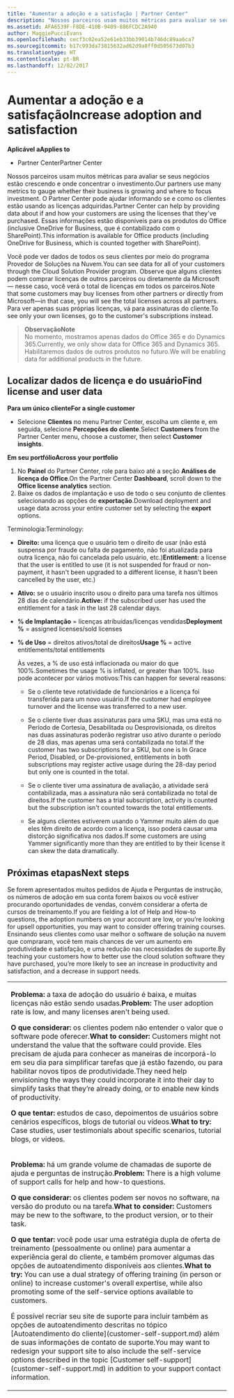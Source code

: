 ```yaml
---
title: "Aumentar a adoção e a satisfação | Partner Center"
description: "Nossos parceiros usam muitos métricas para avaliar se seus negócios estão crescendo e onde concentrar o investimento. O Partner Center pode ajudar informando se e como os clientes estão usando as licenças adquiridas."
ms.assetid: AFA6539F-F8DE-410B-9409-886FCDC2A940
author: MaggiePucciEvans
ms.openlocfilehash: cecf3c02ea52e61eb33bb39014b746dc89aa6ca7
ms.sourcegitcommit: b17c993da73815632ad62d9a8ff0d505673d07b3
ms.translationtype: HT
ms.contentlocale: pt-BR
ms.lasthandoff: 12/02/2017
---
```

# <a name="increase-adoption-and-satisfaction"></a><span data-ttu-id="80225-104">Aumentar a adoção e a satisfação</span><span class="sxs-lookup"><span data-stu-id="80225-104">Increase adoption and satisfaction</span></span>

**<span data-ttu-id="80225-105">Aplicável a</span><span class="sxs-lookup"><span data-stu-id="80225-105">Applies to</span></span>**

-  <span data-ttu-id="80225-106">Partner Center</span><span class="sxs-lookup"><span data-stu-id="80225-106">Partner Center</span></span>

<span data-ttu-id="80225-107">Nossos parceiros usam muitos métricas para avaliar se seus negócios estão crescendo e onde concentrar o investimento.</span><span class="sxs-lookup"><span data-stu-id="80225-107">Our partners use many metrics to gauge whether their business is growing and where to focus investment.</span></span> <span data-ttu-id="80225-108">O Partner Center pode ajudar informando se e como os clientes estão usando as licenças adquiridas.</span><span class="sxs-lookup"><span data-stu-id="80225-108">Partner Center can help by providing data about if and how your customers are using the licenses that they've purchased.</span></span> <span data-ttu-id="80225-109">Essas informações estão disponíveis para os produtos do Office (inclusive OneDrive for Business, que é contabilizado com o SharePoint).</span><span class="sxs-lookup"><span data-stu-id="80225-109">This information is available for Office products (including OneDrive for Business, which is counted together with SharePoint).</span></span>

<span data-ttu-id="80225-110">Você pode ver dados de todos os seus clientes por meio do programa Provedor de Soluções na Nuvem.</span><span class="sxs-lookup"><span data-stu-id="80225-110">You can see data for all of your customers through the Cloud Solution Provider program.</span></span> <span data-ttu-id="80225-111">Observe que alguns clientes podem comprar licenças de outros parceiros ou diretamente da Microsoft — nesse caso, você verá o total de licenças em todos os parceiros.</span><span class="sxs-lookup"><span data-stu-id="80225-111">Note that some customers may buy licenses from other partners or directly from Microsoft—in that case, you will see the total licenses across all partners.</span></span> <span data-ttu-id="80225-112">Para ver apenas suas próprias licenças, vá para assinaturas do cliente.</span><span class="sxs-lookup"><span data-stu-id="80225-112">To see only your own licenses, go to the customer's subscriptions instead.</span></span>

>**<span data-ttu-id="80225-113">Observação</span><span class="sxs-lookup"><span data-stu-id="80225-113">Note</span></span>**<br> <span data-ttu-id="80225-114">No momento, mostramos apenas dados do Office 365 e do Dynamics 365.</span><span class="sxs-lookup"><span data-stu-id="80225-114">Currently, we only show data for Office 365 and Dynamics 365.</span></span> <span data-ttu-id="80225-115">Habilitaremos dados de outros produtos no futuro.</span><span class="sxs-lookup"><span data-stu-id="80225-115">We will be enabling data for additional products in the future.</span></span>

## <a name="find-license-and-user-data"></a><span data-ttu-id="80225-116">Localizar dados de licença e do usuário</span><span class="sxs-lookup"><span data-stu-id="80225-116">Find license and user data</span></span>


**<span data-ttu-id="80225-117">Para um único cliente</span><span class="sxs-lookup"><span data-stu-id="80225-117">For a single customer</span></span>**

-   <span data-ttu-id="80225-118">Selecione **Clientes** no menu Partner Center, escolha um cliente e, em seguida, selecione **Percepções do cliente**.</span><span class="sxs-lookup"><span data-stu-id="80225-118">Select **Customers** from the Partner Center menu, choose a customer, then select **Customer insights**.</span></span>

**<span data-ttu-id="80225-119">Em seu portfólio</span><span class="sxs-lookup"><span data-stu-id="80225-119">Across your portfolio</span></span>**

1.  <span data-ttu-id="80225-120">No **Painel** do Partner Center, role para baixo até a seção **Análises de licença do Office**.</span><span class="sxs-lookup"><span data-stu-id="80225-120">On the Partner Center **Dashboard**, scroll down to the **Office license analytics** section.</span></span>
2.  <span data-ttu-id="80225-121">Baixe os dados de implantação e uso de todo o seu conjunto de clientes selecionando as opções de **exportação**.</span><span class="sxs-lookup"><span data-stu-id="80225-121">Download deployment and usage data across your entire customer set by selecting the **export** options.</span></span>

<span data-ttu-id="80225-122">Terminologia:</span><span class="sxs-lookup"><span data-stu-id="80225-122">Terminology:</span></span>

-   <span data-ttu-id="80225-123">**Direito:** uma licença que o usuário tem o direito de usar (não está suspensa por fraude ou falta de pagamento, não foi atualizada para outra licença, não foi cancelada pelo usuário, etc.)</span><span class="sxs-lookup"><span data-stu-id="80225-123">**Entitlement:** a license that the user is entitled to use (it is not suspended for fraud or non-payment, it hasn't been upgraded to a different license, it hasn't been cancelled by the user, etc.)</span></span>

-   <span data-ttu-id="80225-124">**Ativo:** se o usuário inscrito usou o direito para uma tarefa nos últimos 28 dias de calendário.</span><span class="sxs-lookup"><span data-stu-id="80225-124">**Active:** if the subscribed user has used the entitlement for a task in the last 28 calendar days.</span></span>

-   <span data-ttu-id="80225-125">**% de Implantação** = licenças atribuídas/licenças vendidas</span><span class="sxs-lookup"><span data-stu-id="80225-125">**Deployment %** = assigned licenses/sold licenses</span></span>

-   <span data-ttu-id="80225-126">**% de Uso** = direitos ativos/total de direitos</span><span class="sxs-lookup"><span data-stu-id="80225-126">**Usage %** = active entitlements/total entitlements</span></span>

    <span data-ttu-id="80225-127">Às vezes, a % de uso está inflacionada ou maior do que 100%.</span><span class="sxs-lookup"><span data-stu-id="80225-127">Sometimes the usage % is inflated, or greater than 100%.</span></span> <span data-ttu-id="80225-128">Isso pode acontecer por vários motivos:</span><span class="sxs-lookup"><span data-stu-id="80225-128">This can happen for several reasons:</span></span>

    -   <span data-ttu-id="80225-129">Se o cliente teve rotatividade de funcionários e a licença foi transferida para um novo usuário.</span><span class="sxs-lookup"><span data-stu-id="80225-129">If the customer had employee turnover and the license was transferred to a new user.</span></span>

    -   <span data-ttu-id="80225-130">Se o cliente tiver duas assinaturas para uma SKU, mas uma está no Período de Cortesia, Desabilitada ou Desprovisionada, os direitos nas duas assinaturas poderão registrar uso ativo durante o período de 28 dias, mas apenas uma será contabilizada no total.</span><span class="sxs-lookup"><span data-stu-id="80225-130">If the customer has two subscriptions for a SKU, but one is In Grace Period, Disabled, or De-provisioned, entitlements in both subscriptions may register active usage during the 28-day period but only one is counted in the total.</span></span>

    -   <span data-ttu-id="80225-131">Se o cliente tiver uma assinatura de avaliação, a atividade será contabilizada, mas a assinatura não será contabilizada no total de direitos.</span><span class="sxs-lookup"><span data-stu-id="80225-131">If the customer has a trial subscription, activity is counted but the subscription isn't counted towards the total entitlements.</span></span>

    -   <span data-ttu-id="80225-132">Se alguns clientes estiverem usando o Yammer muito além do que eles têm direito de acordo com a licença, isso poderá causar uma distorção significativa nos dados.</span><span class="sxs-lookup"><span data-stu-id="80225-132">If some customers are using Yammer significantly more than they are entitled to by their license it can skew the data dramatically.</span></span>

## <a name="next-steps"></a><span data-ttu-id="80225-133">Próximas etapas</span><span class="sxs-lookup"><span data-stu-id="80225-133">Next steps</span></span>


<span data-ttu-id="80225-134">Se forem apresentados muitos pedidos de Ajuda e Perguntas de instrução, os números de adoção em sua conta forem baixos ou você estiver procurando oportunidades de vendas, convém considerar a oferta de cursos de treinamento.</span><span class="sxs-lookup"><span data-stu-id="80225-134">If you are fielding a lot of Help and How-to questions, the adoption numbers on your account are low, or you’re looking for upsell opportunities, you may want to consider offering training courses.</span></span> <span data-ttu-id="80225-135">Ensinando seus clientes como usar melhor o software de solução na nuvem que compraram, você tem mais chances de ver um aumento em produtividade e satisfação, e uma redução nas necessidades de suporte.</span><span class="sxs-lookup"><span data-stu-id="80225-135">By teaching your customers how to better use the cloud solution software they have purchased, you’re more likely to see an increase in productivity and satisfaction, and a decrease in support needs.</span></span>

<table>
<colgroup>
<col width="100%" />
</colgroup>
<tbody>
<tr class="odd">
<td><p><span data-ttu-id="80225-136"><strong>Problema:</strong> a taxa de adoção do usuário é baixa, e muitas licenças não estão sendo usadas.</span><span class="sxs-lookup"><span data-stu-id="80225-136"><strong>Problem:</strong> The user adoption rate is low, and many licenses aren't being used.</span></span></p>
<p><span data-ttu-id="80225-137"><strong>O que considerar:</strong> os clientes podem não entender o valor que o software pode oferecer.</span><span class="sxs-lookup"><span data-stu-id="80225-137"><strong>What to consider:</strong> Customers might not understand the value that the software could provide.</span></span> <span data-ttu-id="80225-138">Eles precisam de ajuda para conhecer as maneiras de incorporá-lo em seu dia para simplificar tarefas que já estão fazendo, ou para habilitar novos tipos de produtividade.</span><span class="sxs-lookup"><span data-stu-id="80225-138">They need help envisioning the ways they could incorporate it into their day to simplify tasks that they’re already doing, or to enable new kinds of productivity.</span></span></p>
<p><span data-ttu-id="80225-139"><strong>O que tentar:</strong> estudos de caso, depoimentos de usuários sobre cenários específicos, blogs de tutorial ou vídeos.</span><span class="sxs-lookup"><span data-stu-id="80225-139"><strong>What to try:</strong> Case studies, user testimonials about specific scenarios, tutorial blogs, or videos.</span></span></p></td>
</tr>
<tr class="even">
<td><p><span data-ttu-id="80225-140"><strong>Problema:</strong> há um grande volume de chamadas de suporte de ajuda e perguntas de instrução.</span><span class="sxs-lookup"><span data-stu-id="80225-140"><strong>Problem:</strong> There is a high volume of support calls for help and how-to questions.</span></span></p>
<p><span data-ttu-id="80225-141"><strong>O que considerar:</strong> os clientes podem ser novos no software, na versão do produto ou na tarefa.</span><span class="sxs-lookup"><span data-stu-id="80225-141"><strong>What to consider:</strong> Customers may be new to the software, to the product version, or to their task.</span></span></p>
<p><span data-ttu-id="80225-142"><strong>O que tentar:</strong> você pode usar uma estratégia dupla de oferta de treinamento (pessoalmente ou online) para aumentar a experiência geral do cliente, e também promover algumas das opções de autoatendimento disponíveis aos clientes.</span><span class="sxs-lookup"><span data-stu-id="80225-142"><strong>What to try:</strong> You can use a dual strategy of offering training (in person or online) to increase customer's overall expertise, while also promoting some of the self-service options available to customers.</span></span></p>
<p><span data-ttu-id="80225-143">É possível recriar seu site de suporte para incluir também as opções de autoatendimento descritas no tópico [Autoatendimento do cliente](customer-self-support.md) além de suas informações de contato de suporte.</span><span class="sxs-lookup"><span data-stu-id="80225-143">You may want to redesign your support site to also include the self-service options described in the topic [Customer self-support](customer-self-support.md) in addition to your support contact information.</span></span></p></td>
</tr>
</tbody>
</table>

 

 

 



